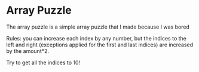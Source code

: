 # Array Puzzle
The array puzzle is a simple array puzzle that I made because I was bored

Rules: you can increase each index by any number, but the indices to the left and right (exceptions applied for the first and last indices) are increased by the amount\*2.

Try to get all the indices to 10!
